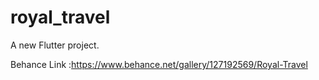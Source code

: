 # royal_travel

A new Flutter project.

Behance Link :https://www.behance.net/gallery/127192569/Royal-Travel
